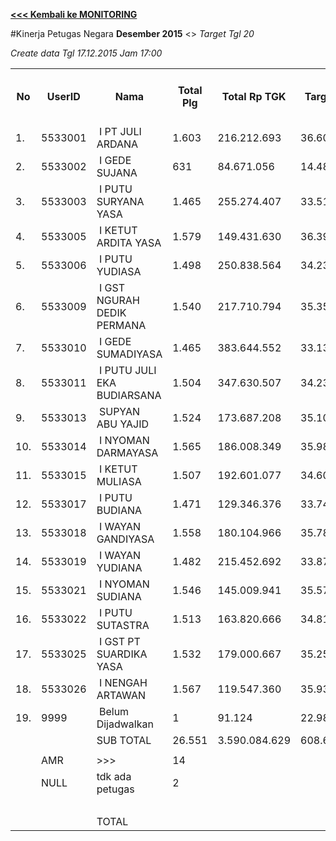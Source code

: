 **[<<< Kembali ke MONITORING](https://github.com/suriawan/Area-Bali-Utara/blob/master/TUSBUNG.md)**

#Kinerja Petugas Negara
**Desember 2015** <> _Target Tgl 20_




_Create data Tgl 17.12.2015 Jam 17:00_


<table><tbody><tr><th>No</th><th>UserID</th><th>Nama</th><th>Total Plg</th><th>Total Rp TGK</th><th>Target TGK</th><th>Realisasi Saldo TGK (Blm Lunas)</th><th>% Pencapaian Thd Target TGK</th><th>PK 2 Bln - Blm Lunas</th><th>PK 3 Bln - Blm Lunas</th><th>PK 4 Bln - Blm Lunas</th></tr><tr><td>1.</td><td>5533001</td><td>&nbsp;I PT JULI ARDANA</td><td>1.603</td><td>216.212.693</td><td>36.604.794</td><td>104.214.734</td><td>-85%</td><td>2</td><td>0</td><td>0</td></tr><tr><td>2.</td><td>5533002</td><td>&nbsp;I GEDE SUJANA</td><td>631</td><td>84.671.056</td><td>14.481.077</td><td>22.639.611</td><td>44%</td><td>0</td><td>0</td><td>0</td></tr><tr><td>3.</td><td>5533003</td><td>&nbsp;I PUTU SURYANA YASA</td><td>1.465</td><td>255.274.407</td><td>33.515.953</td><td>102.390.532</td><td>-105%</td><td>0</td><td>1</td><td>0</td></tr><tr><td>4.</td><td>5533005</td><td>&nbsp;I KETUT ARDITA YASA</td><td>1.579</td><td>149.431.630</td><td>36.399.243</td><td>65.027.329</td><td>21%</td><td>0</td><td>0</td><td>0</td></tr><tr><td>5.</td><td>5533006</td><td>&nbsp;I PUTU YUDIASA</td><td>1.498</td><td>250.838.564</td><td>34.233.563</td><td>103.610.271</td><td>-103%</td><td>0</td><td>0</td><td>0</td></tr><tr><td>6.</td><td>5533009</td><td>&nbsp;I GST NGURAH DEDIK PERMANA</td><td>1.540</td><td>217.710.794</td><td>35.353.997</td><td>92.288.525</td><td>-61%</td><td>1</td><td>0</td><td>0</td></tr><tr><td>7.</td><td>5533010</td><td>&nbsp;I GEDE SUMADIYASA</td><td>1.465</td><td>383.644.552</td><td>33.138.263</td><td>111.099.921</td><td>-135%</td><td>0</td><td>0</td><td>0</td></tr><tr><td>8.</td><td>5533011</td><td>&nbsp;I PUTU JULI EKA BUDIARSANA</td><td>1.504</td><td>347.630.507</td><td>34.231.304</td><td>85.102.887</td><td>-49%</td><td>2</td><td>0</td><td>0</td></tr><tr><td>9.</td><td>5533013</td><td>&nbsp;SUPYAN ABU YAJID</td><td>1.524</td><td>173.687.208</td><td>35.106.247</td><td>80.181.321</td><td>-28%</td><td>3</td><td>0</td><td>0</td></tr><tr><td>10.</td><td>5533014</td><td>&nbsp;I NYOMAN DARMAYASA</td><td>1.565</td><td>186.008.349</td><td>35.989.944</td><td>68.307.798</td><td>10%</td><td>2</td><td>1</td><td>0</td></tr><tr><td>11.</td><td>5533015</td><td>&nbsp;I KETUT MULIASA</td><td>1.507</td><td>192.601.077</td><td>34.603.717</td><td>104.003.218</td><td>-101%</td><td>3</td><td>0</td><td>0</td></tr><tr><td>12.</td><td>5533017</td><td>&nbsp;I PUTU BUDIANA</td><td>1.471</td><td>129.346.376</td><td>33.741.308</td><td>52.141.725</td><td>45%</td><td>0</td><td>0</td><td>0</td></tr><tr><td>13.</td><td>5533018</td><td>&nbsp;I WAYAN GANDIYASA</td><td>1.558</td><td>180.104.966</td><td>35.781.145</td><td>74.261.780</td><td>-8%</td><td>5</td><td>0</td><td>0</td></tr><tr><td>14.</td><td>5533019</td><td>&nbsp;I WAYAN YUDIANA</td><td>1.482</td><td>215.452.692</td><td>33.870.688</td><td>60.863.231</td><td>20%</td><td>0</td><td>0</td><td>0</td></tr><tr><td>15.</td><td>5533021</td><td>&nbsp;I NYOMAN SUDIANA</td><td>1.546</td><td>145.009.941</td><td>35.572.700</td><td>49.880.526</td><td>60%</td><td>0</td><td>0</td><td>0</td></tr><tr><td>16.</td><td>5533022</td><td>&nbsp;I PUTU SUTASTRA</td><td>1.513</td><td>163.820.666</td><td>34.810.039</td><td>84.422.370</td><td>-43%</td><td>0</td><td>0</td><td>0</td></tr><tr><td>17.</td><td>5533025</td><td>&nbsp;I GST PT SUARDIKA YASA</td><td>1.532</td><td>179.000.667</td><td>35.252.523</td><td>67.379.207</td><td>9%</td><td>0</td><td>0</td><td>0</td></tr><tr><td>18.</td><td>5533026</td><td>&nbsp;I NENGAH ARTAWAN</td><td>1.567</td><td>119.547.360</td><td>35.935.190</td><td>22.540.362</td><td>137%</td><td>0</td><td>0</td><td>0</td></tr><tr><td>19.</td><td>9999</td><td>&nbsp;Belum Dijadwalkan</td><td>1</td><td>91.124</td><td>22.983</td><td>0</td><td>200%</td><td>0</td><td>0</td><td>0</td></tr><tr><td> </td><td> </td><td>SUB TOTAL</td><td>26.551</td><td>3.590.084.629</td><td>608.644.678</td><td>1.350.355.348</td><td>-22%</td><td>0</td><td>0</td><td>0</td></tr><tr><td> </td><td> </td><td> </td><td> </td><td> </td><td> </td><td> </td><td> </td><td> </td><td> </td><td> </td></tr><tr><td> </td><td>AMR</td><td>&gt;&gt;&gt;</td><td>14</td><td> </td><td> </td><td>0</td><td> </td><td>0</td><td>0</td><td>0</td></tr><tr><td> </td><td>NULL</td><td>tdk ada petugas</td><td>2</td><td> </td><td> </td><td>2.112.900</td><td> </td><td>1</td><td>1</td><td>0</td></tr><tr><td> </td><td> </td><td> </td><td> </td><td> </td><td> </td><td> 2.112.900 </td><td> </td><td> </td><td> </td><td> </td></tr><tr><td> </td><td> </td><td>TOTAL</td><td> </td><td> </td><td> </td><td> 1.352.468.248 </td><td> </td><td> </td><td> </td><td> </td></tr></tbody></table>
